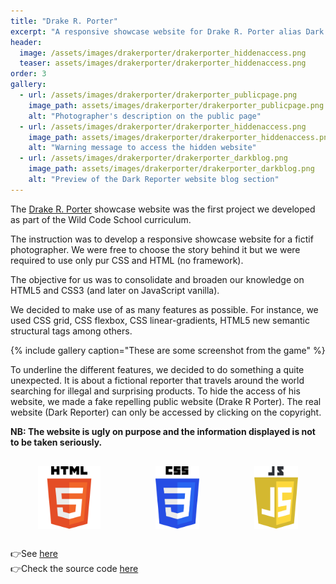 ```yaml
---
title: "Drake R. Porter"
excerpt: "A responsive showcase website for Drake R. Porter alias Dark Reporter, a fictional reporter."
header:
  image: /assets/images/drakerporter/drakerporter_hiddenaccess.png
  teaser: assets/images/drakerporter/drakerporter_hiddenaccess.png
order: 3
gallery:
  - url: /assets/images/drakerporter/drakerporter_publicpage.png
    image_path: assets/images/drakerporter/drakerporter_publicpage.png
    alt: "Photographer's description on the public page"
  - url: /assets/images/drakerporter/drakerporter_hiddenaccess.png
    image_path: assets/images/drakerporter/drakerporter_hiddenaccess.png
    alt: "Warning message to access the hidden website"
  - url: /assets/images/drakerporter/drakerporter_darkblog.png
    image_path: assets/images/drakerporter/drakerporter_darkblog.png
    alt: "Preview of the Dark Reporter website blog section"
---
```


The [Drake R. Porter](https://clrko.github.io/DrakeRporter/) showcase website was the first project we developed as part of the Wild Code School curriculum. 

The instruction was to develop a responsive showcase website for a fictif photographer. We were free to choose the story behind it but we were required to use only pur CSS and HTML (no framework). 

The objective for us was to consolidate and broaden our knowledge on HTML5 and CSS3 (and later on JavaScript vanilla).

We decided to make use of as many features as possible. For instance, we used CSS grid, CSS flexbox, CSS linear-gradients, HTML5 new semantic structural tags among others. 

{% include gallery caption="These are some screenshot from the game" %}

To underline the different features, we decided to do something a quite unexpected. It is about a fictional reporter that travels around the world searching for illegal and surprising products. To hide the access of his website, we made a fake repelling public website (Drake R Porter). The real website (Dark Reporter) can only be accessed by clicking on the copyright.

 **NB: The website is ugly on purpose and the information displayed is not to be taken seriously.** 

<div style="display:flex; justify-content:space-around; margin:30px 0;">
<img src="/assets/logo/HTML5_Logo.svg"  alt="HTML5 logo" style="width: 100px; height: auto;"/>
<img src="/assets/logo/CSS3_Logo.svg"  alt="CSS3 logo" style="width: 70px; height: auto;"/>
<img src="/assets/logo/JS_Logo.svg"  alt="JavaScript logo" style="width: 70px; height: auto;"/>
</div>

👉See [here](https://clrko.github.io/DrakeRporter/)<br/>
👉Check the source code [here](https://github.com/clrko/DrakeRporter)